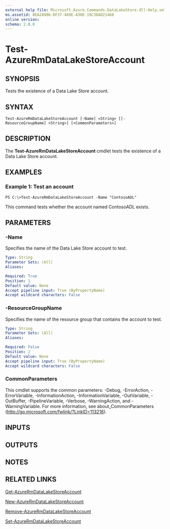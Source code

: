 ```yaml
---
external help file: Microsoft.Azure.Commands.DataLakeStore.dll-Help.xml
ms.assetid: 8EA24906-DF37-489E-A30E-19C36AD21468
online version: 
schema: 2.0.0
---
```


# Test-AzureRmDataLakeStoreAccount

## SYNOPSIS
Tests the existence of a Data Lake Store account.

## SYNTAX

```
Test-AzureRmDataLakeStoreAccount [-Name] <String> [[-ResourceGroupName] <String>] [<CommonParameters>]
```

## DESCRIPTION
The **Test-AzureRmDataLakeStoreAccount** cmdlet tests the existence of a Data Lake Store account.

## EXAMPLES

### Example 1: Test an account
```
PS C:\>Test-AzureRmDataLakeStoreAccount -Name "ContosoADL"
```

This command tests whether the account named ContosoADL exists.

## PARAMETERS

### -Name
Specifies the name of the Data Lake Store account to test.

```yaml
Type: String
Parameter Sets: (All)
Aliases: 

Required: True
Position: 1
Default value: None
Accept pipeline input: True (ByPropertyName)
Accept wildcard characters: False
```

### -ResourceGroupName
Specifies the name of the resource group that contains the account to test.

```yaml
Type: String
Parameter Sets: (All)
Aliases: 

Required: False
Position: 2
Default value: None
Accept pipeline input: True (ByPropertyName)
Accept wildcard characters: False
```

### CommonParameters
This cmdlet supports the common parameters: -Debug, -ErrorAction, -ErrorVariable, -InformationAction, -InformationVariable, -OutVariable, -OutBuffer, -PipelineVariable, -Verbose, -WarningAction, and -WarningVariable. For more information, see about_CommonParameters (http://go.microsoft.com/fwlink/?LinkID=113216).

## INPUTS

## OUTPUTS

## NOTES

## RELATED LINKS

[Get-AzureRmDataLakeStoreAccount](./Get-AzureRmDataLakeStoreAccount.md)

[New-AzureRmDataLakeStoreAccount](./New-AzureRmDataLakeStoreAccount.md)

[Remove-AzureRmDataLakeStoreAccount](./Remove-AzureRmDataLakeStoreAccount.md)

[Set-AzureRmDataLakeStoreAccount](./Set-AzureRmDataLakeStoreAccount.md)


